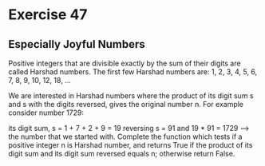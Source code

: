 # Exercise 47

## Especially Joyful Numbers

Positive integers that are divisible exactly by the sum of their digits are called Harshad numbers. The first few Harshad numbers are: 1, 2, 3, 4, 5, 6, 7, 8, 9, 10, 12, 18, ...

We are interested in Harshad numbers where the product of its digit sum s and s with the digits reversed, gives the original number n. For example consider number 1729:

its digit sum, s = 1 + 7 + 2 + 9 = 19
reversing s = 91
and 19 * 91 = 1729 --> the number that we started with.
Complete the function which tests if a positive integer n is Harshad number, and returns True if the product of its digit sum and its digit sum reversed equals n; otherwise return False.
